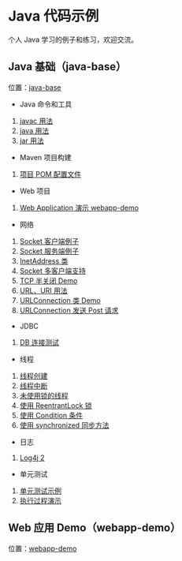 # Java 代码示例

个人 Java 学习的例子和练习，欢迎交流。

## Java 基础（java-base）

位置：[java-base]()

- Java 命令和工具

1. [javac 用法](projects/JavacDemo/javac.md)
2. [java 用法](projects/JavacDemo/java.md)
3. [jar 用法](projects/JavacDemo/jar.md)

- Maven 项目构建
1. [项目 POM 配置文件](pom.xml)

- Web 项目
1. [Web Application 演示 webapp-demo](projects/webapp-demo)

- 网络

1. [Socket 客户端例子](src/main/java/chao/example/network/MySocketClient.java)
2. [Socket 服务端例子](src/main/java/chao/example/network/MySocketServer.java)
3. [InetAddress 类](src/main/java/chao/example/network/InetAddressDemo.java)
4. [Socket 多客户端支持](src/main/java/chao/example/network/MultiClientSocket)
5. [TCP 半关闭 Demo](src/main/java/chao/example/network/HalfCloseDemo.java)
6. [URL、URI 用法](src/main/java/chao/example/network/UrlDemo.java)
7. [URLConnection 类 Demo](src/main/java/chao/example/network/UrlConnectionDemo.java)
8. [URLConnection 发送 Post 请求](src/main/java/chao/example/network/PostForm.java)

- JDBC

1. [ DB 连接测试 ](src/main/java/chao/example/jdbc/TestDb.java)

- 线程

1. [线程创建](src/main/java/chao/example/thread/MyCreateThread)
2. [线程中断](src/main/java/chao/example/thread/MyInterruptThread)
3. [未使用锁的线程](src/main/java/chao/example/thread/MyUnsyncThread)
4. [使用 ReentrantLock 锁](src/main/java/chao/example/thread/MyLockThread)
5. [使用 Condition 条件](src/main/java/chao/example/thread/MyConditionThread)
6. [使用 synchronized 同步方法](src/main/java/chao/example/thread/MySyncThread)

- 日志

1. [Log4j 2](src/main/java/chao/example/logging)

- 单元测试

1. [单元测试示例](src/test/java/com/xingchaovv/java/example/test/TestDemo1.java)
2. [执行过程演示](src/test/java/com/xingchaovv/java/example/test/TestExecutionProcedure.java)


## Web 应用 Demo（webapp-demo）

位置：[webapp-demo]()
